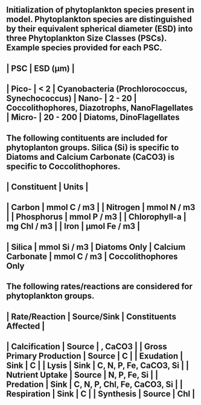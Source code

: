 Initialization of phytoplankton species present in model. Phytoplankton species are distinguished by their 
equivalent spherical diameter (ESD) into three Phytoplankton Size Classes (PSCs). Example species provided
for each PSC.
-----------------------------
|    PSC    |   ESD (μm)    |
-----------------------------
|   Pico-   |     < 2       |   Cyanobacteria (Prochlorococcus, Synechococcus)
|   Nano-   |    2 - 20     |   Coccolithophores, Diazotrophs, NanoFlagellates
|   Micro-  |   20 - 200    |   Diatoms, DinoFlagellates
-----------------------------

The following contituents are included for phytoplanton groups.
Silica (Si) is specific to Diatoms and Calcium Carbonate (CaCO3) is specific to Coccolithophores.
-----------------------------------------
|     Constituent   |      Units        |
-----------------------------------------
|       Carbon      |   mmol C / m3     |
|      Nitrogen     |   mmol N / m3     |
|     Phosphorus    |   mmol P / m3     |
|   Chlorophyll-a   |   mg Chl / m3     |
|        Iron       |   μmol Fe / m3    |
-----------------------------------------
|       Silica      |   mmol Si / m3    |   Diatoms Only
| Calcium Carbonate |   mmol C / m3     |   Coccolithophores Only
-----------------------------------------

The following rates/reactions are considered for phytoplankton groups.
-----------------------------------------------------------------------------------------
|        Rate/Reaction          |   Source/Sink     |      Constituents Affected        |
-----------------------------------------------------------------------------------------
|        Calcification          |     Source        |                   , CaCO3         |
|   Gross Primary Production    |     Source        |   C                               |
|          Exudation            |      Sink         |   C                               |
|            Lysis              |      Sink         |   C, N, P,      Fe, CaCO3, Si     |
|       Nutrient Uptake         |     Source        |      N, P,      Fe,        Si     |
|          Predation            |      Sink         |   C, N, P, Chl, Fe, CaCO3, Si     |
|         Respiration           |      Sink         |   C                               |
|          Synthesis            |     Source        |            Chl                    |
-----------------------------------------------------------------------------------------
